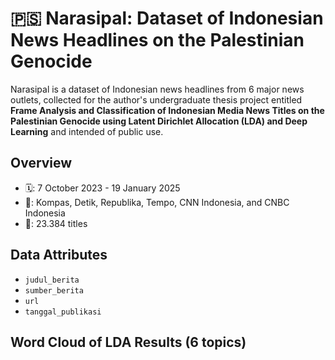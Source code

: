 # 🇵🇸 Narasipal: Dataset of Indonesian News Headlines on the Palestinian Genocide
Narasipal is a dataset of Indonesian news headlines from 6 major news outlets, collected for the author's undergraduate thesis project entitled **Frame Analysis and Classification of Indonesian Media News Titles on the Palestinian Genocide using Latent Dirichlet Allocation (LDA) and Deep Learning** and intended of public use.

## Overview
- 🗓: 7 October 2023 - 19 January 2025
- 📰: Kompas, Detik, Republika, Tempo, CNN Indonesia, and CNBC Indonesia
- 📂: 23.384 titles

## Data Attributes
- ```judul_berita```
- ```sumber_berita```
- ```url```
- ```tanggal_publikasi```

## Word Cloud of LDA Results (6 topics)


 

